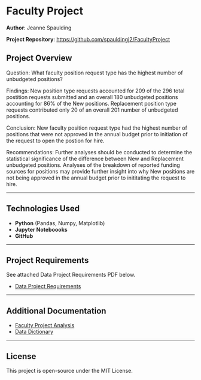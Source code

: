 # Faculty Project

**Author**: Jeanne Spaulding

**Project Repository**: https://github.com/spauldingj2/FacultyProject

## Project Overview

Question:
    What faculty position request type has the highest number of unbudgeted positions?

Findings:
    New position type requests accounted for 209 of the 296 total postition requests submitted and an overall 180 unbudgeted positions accounting for 86% of the New positions.  Replacement position type requests contributed only 20 of an overall 201 number of unbudgeted positions.

Conclusion:
    New faculty position request type had the highest number of positions that were not approved in the annual budget prior to initiation of the request to open the postion for hire.

Recommendations:
    Further analyses should be conducted to determine the statistical significance of the difference between New and Replacement unbudgeted positions.  Analyses of the breakdown of reported funding sources for positions may provide further insight into why New positions are not being approved in the annual budget prior to inititating the request to hire.

---

## Technologies Used

- **Python** (Pandas, Numpy, Matplotlib)
- **Jupyter Noteboooks**
- **GitHub**

---

## Project Requirements

See attached Data Project Requirements PDF below.

- [Data Project Requirements](Data_project_requirements.pdf)

---

## Additional Documentation

- [Faculty Project Analysis](Faculty_Project.ipynb)
- [Data Dictionary](FacultyProject_DataDictionary.docx)

---

## License

This project is open-source under the MIT License.
